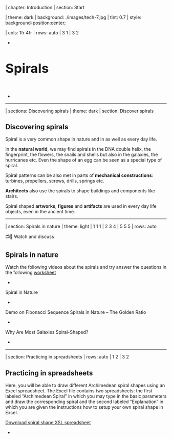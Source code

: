 
| chapter: Introduction
| section: Start

| theme: dark
| background: ./images/tech-7.jpg
| tint: 0.7
| style: background-position:center;

| cols: 1fr 4fr
| rows: auto
| 3 1
| 3 2

-

<big>

# <big>Spirals</big>

</big>

&nbsp;

<f-next-button title="Start" />

-

---

| sections: Discovering spirals
| theme: dark
| section: Discover spirals


<!-- ## Discovering Spirals

Spiral is a very common shape in nature and in as well as every day life. In the **natural world**, we may find spirals in the DNA double helix, the fingerprint, the flowers, the snails and shells but also in the galaxies, the hurricanes etc. Even the shape of an egg can be seen as a special type of spiral.

Spiral patterns can be also met in parts of **mechanical constructions**: turbines, propellers, screws, drills, springs etc.

**Architects** also use the spirals to shape buildings and components like stairs.

Finally spiral shaped **artworks**, **figures** and **artifacts** are used in every day life objects, even in the ancient time. -->


<div class="grid masonry" style="--cols: 1fr 1fr 1fr 1fr; grid-template-rows:repeat( 1fr) ; --gap:0;">

  <div style="padding:var(--base3); grid-column:1 / span 2">
    
  ## Discovering spirals
  
  Spiral is a very common shape in nature and in as well as every day life. 

  </div>

  <f-image src="./images/nature-1.jpg" />
  <f-image src="./images/nature-2.jpg" />
  <f-image src="./images/nature-3.jpg"  />
  <f-image src="./images/nature-4.jpg" />

  <div style="padding:var(--base3)">

  In the **natural world**, we may find spirals in the DNA double helix, the fingerprint, the flowers, the snails and shells but also in the galaxies, the hurricanes etc. Even the shape of an egg can be seen as a special type of spiral.
  
  </div>

  <f-image src="./images/nature-5.jpg" />
  <f-image src="./images/nature-6.jpg" />
  <f-image src="./images/nature-7.jpg" />
  <f-image src="./images/nature-9.jpg" />

  <div style="padding:var(--base3)">

  Spiral patterns can be also met in parts of **mechanical constructions**: turbines, propellers, screws, drills, springs etc.
  
  </div>

  <f-image src="./images/tech-1.jpg" />
  <f-image src="./images/tech-2.jpg" />
  <f-image src="./images/tech-3.jpg" />
  <f-image src="./images/tech-4.jpg" />
  <f-image src="./images/tech-5.jpg" />
  <f-image src="./images/tech-6.jpg" />
  <f-image src="./images/tech-7.jpg" />
  <f-image src="./images/tech-8.jpg" />

  <div style="padding:var(--base3)">

  **Architects** also use the spirals to shape buildings and components like stairs.
  
  </div>

  <f-image src="./images/architecture-1.jpg" />
  <f-image src="./images/architecture-2.jpg" />
  <f-image src="./images/architecture-9.jpg" />
  <f-image src="./images/architecture-4.jpg" />
  <f-image src="./images/architecture-5.jpg" />
  <f-image src="./images/architecture-6.jpg" />
  <f-image src="./images/architecture-8.jpg" />
  <f-image src="./images/architecture-7.jpg" style="grid-column:1 / span 2" />

  <div style="padding:var(--base3)">

  Spiral shaped **artworks**, **figures** and **artifacts** are used in every day life objects, even in the ancient time.
  
  </div>

  <f-image src="./images/art-3.jpg" />
  <f-image src="./images/art-4.jpg" />
  <f-image src="./images/art-5.jpg" />
  <f-image src="./images/art-6.jpg" />
  <f-image src="./images/art-7.jpg" />
</div>

---





| section: Spirals in nature
| theme: light
| 1 1 1 
| 2 3 4
| 5 5 5
| rows: auto

<caption>📺💬 Watch and discuss</caption>

## Spirals in nature

Watch the following videos about the spirals and try answer the questions in the following [worksheet](https://spiralsdesignstem.files.wordpress.com/2018/07/worksheet-1-1.docx)

-

<f-video src="https://www.youtube.com/watch?v=lPOf70xIJyg" />

Spiral in Nature

-

<f-video src="https://www.youtube.com/watch?v=iEnR8zupK0A" />

Demo on Fibonacci Sequence Spirals in Nature – The Golden Ratio

-

<f-video src="https://www.youtube.com/watch?v=aIUu5uMKB70" />

Why Are Most Galaxies Spiral-Shaped?

-



---







| section: Practicing in spreadsheets
| rows: auto
| 1 2
| 3 2

<!-- 2. Working with spirals -->
## Practicing in spreadsheets

Here, you will be able to draw different Archimedean spiral shapes using an Excel spreadsheet. The Excel file contains two spreadsheets: the first labeled “Archimedean Spiral” in which you may type in the basic parameters and draw the corresponding spiral and the second labeled “Explanation” in which you are given the instructions how to setup your own spiral shape in Excel.

<a href="https://spiralsdesignstem.files.wordpress.com/2018/09/spiral-shape-in-excel1.xls" class="tertiary  "><f-arrow-icon rotation="90" />Download spiral shape XSL spreadsheet</a>

-

<div style="height:80vh; ">

<f-image src="https://spiralsdesignstem.files.wordpress.com/2018/09/excel1.jpg" style="--image-min-height:40vh; --image-height:40vh;" />
<f-image src="https://spiralsdesignstem.files.wordpress.com/2018/09/excel21.jpg" style="--image-min-height:40vh; --image-height:40vh;" />

<!-- ![](https://spiralsdesignstem.files.wordpress.com/2018/09/excel1.jpg?w=434&h=456) 

![](https://spiralsdesignstem.files.wordpress.com/2018/09/excel21.jpg?w=585&h=460) -->

</div>

-



---






| section: Practicing in Geogebra
| rows: auto 
| cols: 3fr 2fr
| 1 1
| 2 3
| 4 4

## 2D, 3D Spirals in Geogebra

-

Geogebra is a free online math tools for graphing, geometry, 3D modelling etc.

<br>

<f-inline>

  <f-link to="https://www.geogebra.org/2d" class="button tertiary">Geogebra 2D version</f-link>

  <f-link to="https://www.geogebra.org/3d" class="button tertiary">Geogebra 3D version</f-link>

</f-inline>

<br>

<f-link to="https://spiralsdesignstem.files.wordpress.com/2018/10/what-is-geogebra.pdf">Short introduction to Geogebra</f-link> (pdf)

In our example Geogebra will be used as a practicing tool for creating 3D spirals.

-

### Geogebra examples

<f-link to="https://www.geogebra.org/m/aKC2MESg">Spiral types in Geogebra</f-link>

#### 3D spiral examples:

Spiral 1: <f-link to="https://www.geogebra.org/m/usfyzvuc">geogebra.org/m/usfyzvuc</f-link>
Spiral 2: <f-link to="https://www.geogebra.org/m/scky7tbf">geogebra.org/m/scky7tbf</f-link>
Spiral 3: <f-link to="https://www.geogebra.org/m/yctfkmjg">geogebra.org/m/yctfkmjg</f-link>
Spiral 4: <f-link to="https://www.geogebra.org/m/jkvcnjpd">geogebra.org/m/jkvcnjpd</f-link>
Screw:    <f-link to="https://www.geogebra.org/m/pdrtw9uv">geogebra.org/m/pdrtw9uv</f-link>

-



---







| 1 1
| 2 3
| rows: auto 1fr

<caption>💻 Exercise</caption>

-

### Task 1

Open the Geogebra application in https://www.geogebra.org/3d

Start practicing in creating 3D spirals, following the instructions of the <f-link to="https://spiralsdesignstem.files.wordpress.com/2018/10/worksheet-spiral.pdf">Worksheet 1</f-link> (PDF)

-

### Task 2

Open the Geogebra application in https://www.geogebra.org/3d

Start practicing in creating 3D spirals, following the instructions of the <f-link to="https://spiralsdesignstem.files.wordpress.com/2018/11/archimedean-spiral-worksheet.pdf">Worksheet 2</f-link> (PDF)



---











| chapter: Basics of trigono­metry
| theme: dark

<center>
<div style="padding:5vh 10vw">

  # Basics of trigonometry and polar coordinates
  
  <br />

  
  
</div>
</center>













---






<!-- 3. Background -->

| section: Orthogonal triangle
| cols: 3fr 2fr
| 1 3
| 2 3
| 4 4

<caption>Basics of trigonometry and polar coordinates</caption>

## Basics of trigonometry

-

In order to design a spiral you first need to recall the basic knowledge from trigonometry, a know the basic notation of trigonometry which is the branch of mathematics dealing with the **relations of the sides and angles of triangles**.

### The sides of an orthogonal triangle

Assume that there is an orthogonal triangle (a triangle with one angle equal to 90°). The side that is always opposite to the right angle is called <f-math inline red>**hypotenuse**</f-math>. This is the longest side in the orthogonal triangle.

If we choose an angle <f-math inline>θ</f-math> other the right angle, the side that lies opposite to it is called <f-math inline blue>opposite</f-math>. The third angle, not in the opposite side is called <f-math inline green>adjacent</f-math> sides. Let's call the sides <f-math inline green>a</f-math>, <f-math inline blue>b</f-math> and <f-math inline red>c</f-math>.

The length of the three sides <f-math inline green>a</f-math>, <f-math inline blue>b</f-math> and <f-math inline red>c</f-math> of an orthogonal triangle are linked with **Pythagorean equation**

<f-math>\color{blue}a^2 \color{black}+ \color{green}b^2 \color{black}= \color{red}c^2</f-math>

This equation states that **the square of the hypotenuse** (the side opposite the right angle) is equal to **the sum of the squares of the other two sides**.

-

<div style="position:sticky; top:0;">
  <f-scene responsive style="max-width:600px;">
    <defs>
    <marker id="arrow" viewBox="0 0 10 10" refX="5" refY="5"
      markerWidth="5" markerHeight="5"
      orient="auto-start-reverse" fill="lightgray" >
        <path d="M 0 0 L 10 5 L 0 10 z" />
    </marker>
    </defs>
    <f-group position="0.4 0">
      <f-arc position="-1.5 -1" start-angle="90" end-angle="130" r="0.4" inner-radius="0.4" stroke-width="2" />
      <f-line points="-1.5 -1, 1 -1"  :stroke="color('green')" />
      <f-line points="1 -1, 1  1"     :stroke="color('blue')" />
      <f-line points="1 1, -1.5 -1"     :stroke="color('red')" />
      <f-box r="0.2" position="0.9 -0.9" strokeWidth="2" />
      <polyline points="-1.05,-0.85 0.85,-0.1" fill="none" stroke="lightgray" stroke-width="0.02" stroke-dasharray="0.04" marker-end="url(#arrow)" />
      <polyline points="0.9,-0.9 -0.2,-0.1" fill="none" stroke="lightgray" stroke-width="0.02" stroke-dasharray="0.04" marker-end="url(#arrow)" />
      <f-text :fill="color('red')" position="-0.6 0.5">Hypotenuse:c</f-text>
      <f-text :fill="color('green')" position="-0.2 -1.3">Adjascent:a</f-text>
      <f-text :fill="color('blue')" position="1.3 0" rotation="90">Opposite:b</f-text>
      <f-text position="-1.5 -0.8" style="font-size:120%">θ</f-text>
    </f-group>
  </f-scene>
</div>

-

<br>



---


| section: Trigonometric Ratios
| cols: 3fr 2fr
| 1 2
| 3 4
| 5 5

<caption>Basics of trigonometry and polar coordinates</caption>

## Trigonometric Ratios

The ratios (fractions) of the sides a, b and c  of an orthogonal right triangle are called trigonometric ratios. Three common trigonometric ratios are the sine (**sin**), cosine (**cos**), and tangent (**tan**). For any angle θ such that of the triangle in Figure 1, these are defined for as follows:

<f-math>sin(θ) = \frac{\color{blue}Opposite}{\color{red}Hypotenuse} = \frac{\color{blue}b}{\color{red}c}</f-math><f-math>cos(θ) = \frac{\color{green}Adjascent}{\color{red}Hypotenuse} = \frac{\color{green}a}{\color{red}c}</f-math><f-math>tan(θ) = \frac{\color{blue}Opposite}{\color{green}Adjascent} = \frac{sin θ}{cos θ} = \frac{\color{blue}b}{\color{green}a}</f-math>

To remember these definitions, note the following:

<f-math>Sine = \frac{\color{blue}Opposite}{\color{red}Hypotenuse}</f-math><f-math>Cosine = \frac{\color{green}Adjascent}{\color{red}Hypotenuse}</f-math><f-math>Tangent = \frac{\color{blue}Opposite}{\color{green}Adjascent}</f-math>

By applying the Pythagorean equation to the trigonometric ratios derives that, for any angle θ in an orthogonal triangle holds

<f-math>sin^2(θ) + cos^2(θ) = 1</f-math>

-

<div style="position:sticky; top:0;">
  <f-scene responsive style="max-width:600px;">
    <defs>
    <marker id="arrow" viewBox="0 0 10 10" refX="5" refY="5"
      markerWidth="5" markerHeight="5"
      orient="auto-start-reverse" fill="lightgray" >
        <path d="M 0 0 L 10 5 L 0 10 z" />
    </marker>
    </defs>
    <f-arc position="-1.5 -1" start-angle="90" end-angle="130" r="0.4" inner-radius="0.4" stroke-width="2" />
    <f-line points="-1.5 -1, 1 -1"  :stroke="color('green')" />
    <f-line points="1 -1, 1  1"     :stroke="color('blue')" />
    <f-line points="1 1, -1.5 -1"     :stroke="color('red')" />
    <f-box r="0.2" position="0.9 -0.9" strokeWidth="2" />
    <polyline points="-1.05,-0.85 0.85,-0.1" fill="none" stroke="lightgray" stroke-width="0.02" stroke-dasharray="0.04" marker-end="url(#arrow)" />
    <polyline points="0.9,-0.9 -0.2,-0.1" fill="none" stroke="lightgray" stroke-width="0.02" stroke-dasharray="0.04" marker-end="url(#arrow)" />
    <f-text :fill="color('red')" position="-0.6 0.5">Hypotenuse:c</f-text>
    <f-text :fill="color('green')" position="-0.2 -1.3">Adjascent:a</f-text>
    <f-text :fill="color('blue')" position="1.3 0" rotation="90">Opposite:b</f-text>
    <f-text position="-1.5 -0.8" style="font-size:120%">θ</f-text>
  </f-scene>
</div>

-

### Example

Let the triangle <f-math inline>ABC</f-math> be with sides 3, 4 and 5.

In the above triangle <f-math inline>ABC</f-math>, the trigonometric ratios of the angle <f-math inline>A</f-math> are calculated:

<f-math>sin(A) = \frac{\color{blue}CB}{\color{red}AB} = \frac{\color{blue}3}{\color{red}5} = 0.6</f-math><f-math>cos(A) = \frac{\color{green}AC}{\color{red}AB} = \frac{\color{green}4}{\color{red}5} = 0.8</f-math><f-math>tan(A) = \frac{\color{blue}CB}{\color{green}AC} = \frac{\color{blue}3}{\color{green}4} = 0.75</f-math>

or by using the values of <f-math inline>sin(A)</f-math> and <f-math inline>cos(A)</f-math> 

<f-math>tan(A) = \frac{sin(A)}{cos(A)} = \frac{0.6}{0.8} = 0.75</f-math>

In this example we can verify that 

<f-math>\color{red}AB\color{black}^2 = \color{green}AC\color{black}^2 + \color{blue}BC\color{black}^2 or</f-math><f-math>\color{red}5\color{black}^2 = \color{green}4\color{black}^2 + \color{blue}3\color{black}^2 or</f-math><f-math>\color{red}25\color{black} = \color{green}16\color{black} + \color{blue}9\color{black}</f-math>

<!-- ![](https://spiralsdesignstem.files.wordpress.com/2018/09/eq5.jpg) -->

Moreover,  

<f-math inline>sin^2(A) + cos^2(A) = 1 </f-math> or<br /><f-math inline>0.6^2 + 0.8^2 = 0.36 + 0.64 = 1</f-math>

<!-- ![](https://spiralsdesignstem.files.wordpress.com/2018/09/eq72.jpg) -->

-

<div style="position:sticky; top:0;">
  <f-scene responsive style="max-width:550px;">
    <f-arc position="-1.5 -1" start-angle="90" end-angle="125" r="0.4" inner-radius="0.4" stroke-width="2" />
    <f-line points="-1.5 -1, 1.5 -1"  :stroke="color('green')" />
    <f-line points="1.5 -1, 1.5  1.25"     :stroke="color('blue')" />
    <f-line points="1.5 1.25, -1.5 -1"     :stroke="color('red')" />
    <f-box r="0.2" position="1.4 -0.9" strokeWidth="2" />
    <f-text :fill="color('red')" position="0 0.4">5</f-text>
    <f-text :fill="color('green')" position="0 -1.3">4</f-text>
    <f-text :fill="color('blue')" position="1.3 0">3</f-text>
    <f-text position="-1.6 -1.2">A</f-text>
    <f-text position="1.6 1.3">B</f-text>
    <f-text position="1.6 -1.2">C</f-text>
  </f-scene>
</div>

<!-- ![](https://spiralsdesignstem.files.wordpress.com/2018/09/triangle1.jpg?w=135&zoom=2) -->

-

<br />



---





| section: Cartesian and Polar Coordinates

| section: Cartesian / polar coordinates
| 1 1
| 2 3
| 4 5
| 6 6

<caption>Basics of trigonometry and polar coordinates</caption>

## Cartesian and polar coordinates 

-

### Cartesian coordinates

Any point in the plane can be defined by its coordinates (**X**, **Y**). (X, Y) is a pair of numbers denoting the distances from two perpendicular lines: the vertical line (-axis) and the horizontal line (-axis). For example, in the next figure the point A is defined as a pair (3,4), where X=3 and Y=4. These are called Cartesian coordinates.

-

<f-image src="https://spiralsdesignstem.files.wordpress.com/2018/09/plane11.jpg" style="--image-size:contain; --image-height:30vh;" />

<!-- ![](https://spiralsdesignstem.files.wordpress.com/2018/09/plane11.jpg) -->

-

### Polar coordinates

However, in many cases such that of drawing a spiral, a different expression is needed. One may notice that instead of using (x, y) as the coordinates of point A, the **distance from the zero point r and the angle θ** may equivalently be used. This means that the position of any point in the plane can be described by the pair (r, θ). These are called **Polar coordinates of the point A**.

> Cartesian and Polar coordinates are equivalent and can be converted from one type to another.

-

<f-image src="./images/polar-coordinates.png" style="--image-size:contain; --image-height:30vh; --image-position:center;" />

<!-- ![](./images/polar-coordinates.png) -->

-



---



| section: Calculation of polar coordinates
| cols: 3fr 2fr
| 1 1
| 2 3
| 4 3
| 5 5

<caption>Basics of trigonometry and polar coordinates</caption>

## Calculation of polar coordinates

-

#### 1. Find the Polar coordinates from Cartesian coordinates

Assume that a point A(3,4) is given. According to the next figure, the grey triangle is orthogonal with opposite and adjacent sides equal to y=4 and x=3, respectively.

The **hypotenuse is the distance r** and can be estimated by applying the Pythagorean equation as

<f-math>\color{red}r^2 \color{black} = \color{blue}x^2 \color{blaxk}+ \color{green}y^2 \color{black}= \color{blue}3^2 \color{black}+ \color{green}4^2 \color{black}= \color{blue}9 \color{black}+ \color{green}16 \color{black}= 25</f-math><f-math>\color{red}r \color{black}= \sqrt{25} = 5</f-math>

<!-- ![](https://spiralsdesignstem.files.wordpress.com/2018/09/eq8.jpg) -->

From the same triangle, **angle θ can be estimated** indirectly in terms of the tan(θ) ratio.

Indeed

<f-math>tan(θ) = \frac{\color{green}y}{\color{blue}x} = \frac{\color{green}4}{\color{blue}3} = 1.33</f-math><f-math>θ = tan^{-1}(1.33) = 53.06\degree</f-math>

<!-- ![](https://spiralsdesignstem.files.wordpress.com/2018/09/eq9.jpg) -->

👉Note the value of θ derives by the **inverse function of tangens** (tan<sup>-1</sup>). Any typical scientific calculator includes this option.

-

<f-scene responsive style="position:sticky; top:25vh; max-width:600px;">
  <defs>
    <marker id="arrow" viewBox="0 0 10 10" refX="5" refY="5"
      markerWidth="5" markerHeight="5"
      orient="auto-start-reverse" fill="lightgray" >
        <path d="M 0 0 L 10 5 L 0 10 z" />
    </marker>
    </defs>
    <polyline points="0,-1.9 0,1.9" fill="none" stroke="lightgray" stroke-width="0.02" stroke-dasharray="0.04" marker-end="url(#arrow)" />
    <polyline points="-1.9,0 1.9,0" fill="none" stroke="lightgray" stroke-width="0.02" stroke-dasharray="0.04" marker-end="url(#arrow)" />
    <f-circle r="1.5" strokeWidth="2" :stroke="color('gray')" />
    <f-polygon :points="[ [0,0], polarxy(90,0.75), polarxy(150, 1.5) ]" :fill="color('yellow')" stroke opacity="0.6" />
    <f-line points="0 0, 0 1.31" :stroke="color('green')" />
    <f-polygon :points="[ [0,0], polarxy(90,0.75), polarxy(150, 1.5) ]" strokeWidth="2" />
    <f-line points="0 0, 0.75 0" :stroke="color('blue')" />
    <f-line :points="[[0,0],polarxy(150, 1.5)]" :stroke="color('red')" />
    <f-arc position="0 0" start-angle="90" end-angle="150" r="0.45" inner-radius="0.45" stroke-width="1" />
    <f-box r="0.1" position="0.7 0.05" strokeWidth="1" />
    <f-text :position="polarxy(140,1.9)">A(x:3,y:4)</f-text>
    <f-text position="-0.1 0.6" :fill="color('green')" rotation="90" scale="0.75">r⋅sin(θ)</f-text>
    <f-text position="0.4 -0.25" :fill="color('blue')" scale="0.75">r⋅cos(θ)</f-text>
    <f-text :position="polarxy(155, 0.75)" :fill="color('red')" scale="0.75">r</f-text>
    <f-text position="0.22 0.05" >θ</f-text>
    <f-text position="1.9 0.1" scale="0.75">x</f-text>
    <f-text position="0.15 1.85" scale="0.75">y</f-text>
    
</f-scene>

<!-- ![](https://spiralsdesignstem.files.wordpress.com/2018/09/plane21.jpg) -->

-

#### 2. From Polar to Cartesian coordinates

Following the previous example, assume now that the point A is known by its polar coordinates (5, 53.06°). Its Cartesian coordinates derive by applying the trigonometric ratios cos() and sin() as follows.

<f-math>cos(θ) = \frac{\color{blue}x}{\color{red}r}</f-math><f-math>{\color{blue}x} = {\color{red}r} \cdot cos(θ) = {\color{red}5} \cdot cos(53.06\degree) = {\color{red}5} \cdot 0.6 = \color{blue}3</f-math><f-math>sin(θ) = \frac{\color{green}y}{\color{red}r}</f-math><f-math>{\color{green}y} = {\color{red}r} \cdot sin(θ) = {\color{red}5} \cdot sin(53.06\degree) = {\color{red}5} \cdot 0.8 = \color{green}4</f-math>

<!-- ![](https://spiralsdesignstem.files.wordpress.com/2018/09/eq10.jpg) -->

-



---










| chapter: Math of Archimedean spirals

| chapter: 2D / 3D Archi­medean spirals
| theme: dark

<center>
<div style="padding:5vh 10vw">

  # Mathematics of 2D and 3D Archimedean spirals

  This section will help you understand the mathematics and particular the equations and formulas from which 2D and 3D spirals derive.

  <br />

  
  
</div>
</center>

---






| section:  2D Archimedean spirals
| cols: 2fr 1fr 2fr
| 1 1 1
| 2 4 5
| 3 4 5
| 6 6 6


<caption>Mathematics of 2D and 3D Archimedean spirals</caption>

## Equations of 2D Archimedean spirals

-

Assume that a point is described by its polar coordinates (r, θ). Remember that r is the radius, the distance of the point from the center of the axes and θ is the angle formed between the radius and x axis (see next figure).

-

<f-image src="https://spiralsdesignstem.files.wordpress.com/2018/09/spiral2d-2.jpg?w=300&h=261" style="--image-size:contain; --image-height:35vh; " />

<!-- ![](https://spiralsdesignstem.files.wordpress.com/2018/09/spiral2d-2.jpg?w=300&h=261) -->

-

Now, image what happens if the angle θ gradually increases from the zero degrees (θ=0º) to θ=90º and then to θ=180º up to θ=360º. If the radius *r* remains constant, the corresponding point will move along the blue circle. This is the basic movement to produce a circular shape.

-

Lets simulate this:

<f-slider set="circleProgress" value="0" to="360" title="θ" />

<f-scene grid responsive style="max-width:600px;">
  <f-circle r="1.5" strokeWidth="1" :stroke="color('blue')" />
  <f-group rotation="90">
    <!-- <f-line :points="[[0,0], polarxy(get('circleProgress'),1.5) ]" /> -->
    <f-arc r="1.5" inner-radius="0" :stroke="color('red')" start-angle="0" :end-angle="get('circleProgress', 0)" stroke-width="4" />
    <f-circle r="0.1" :stroke="color('red')" :position="polarxy( get('circleProgress', 0), 1.5)"  />
  </f-group>
  <f-text :position="polarxy( get('circleProgress', 0)+90, 1.75)">r</f-text>
  <f-text position="0 0.1">θ={{Math.round(get('circleProgress', 0))}}°</f-text>
</f-scene>

-



---





| gap: 7vh 5vw
| 1 1
| 2 3
| 4 5
| 6 6

<caption>Mathematics of 2D and 3D Archimedean spirals</caption>

## Equations of 2D Archimedean spirals

-

In the previous movement, if we assume that **r is not constant** but changes gradually as the angle θ ranges from 0º to 360º, then we get a **perfect spiral shape**.

To draw an Archimedian spiral, two basic parameters need to define:

- the starting point on the x axis (lets call it **α**) and
- the distance **d** between two consecutive lines of the spiral.

<f-slider 
    title="α"
    :value="150" 
    set="radius"
    from="0"
    to="200" 
/>
<f-slider 
    title="d"
    :value="0" 
    set="padding"
    from="0"
    to="100" 
/>
<f-slider 
    title="Active point"
    :value="0" 
    set="active"
    from="0"
    to="180"
    :step="1" 
/>

The most usual case of an Archimedian spiral is that when the spiral shape begins from the beginning of the axes x and y. In such a case α=0.

-

<f-artboard responsive grid width="600" height="400">
  <g transform="translate(300 200)">
    <Spiral :cycles="5" :padding="get('padding', 0)" :startX="get('radius', 100)" :activePoint="get('active', 0)" :info="false" />
  </g>
</f-artboard>

-



<!-- ![](https://spiralsdesignstem.files.wordpress.com/2018/09/spiral2d-3.jpg?w=300&h=276) -->

**Any point (x,y) of the plane belongs to a spiral shape if satisfies the following equations**

<f-math>x = r \cdot cos(θ)</f-math><f-math>y = r \cdot sin(θ)</f-math><f-math>r = a + \frac{d}{2π} \cdot θ</f-math><f-math>θ = 0°...360°</f-math>

Note that π is the well known PI number equal to 3.14159.

The following figure, explains the above equations in terms of the polar coordinates explained in the previous section.

<!-- ![](https://spiralsdesignstem.files.wordpress.com/2018/09/spiral2d-1.jpg?w=1024&h=671) -->

> Based on the above equations, any flat, 2D Archimedian spiral can be drawn if the angle θ ranges from 0º to 360º, and for every single value in that range, the coordinates  x and y are calculated and the corresponding point (x,y) in plotted in the plane.

-

<!-- <f-image src="https://spiralsdesignstem.files.wordpress.com/2018/09/spiral2d-1.jpg?w=1024&h=671" style="--image-size:contain; --image-min-height:40vh" /> -->

<f-artboard responsive width="600" height="400">
<defs>
<marker id="arrow" viewBox="0 0 10 10" refX="9" refY="5"
    markerWidth="3" markerHeight="3"
    orient="auto-start-reverse" :fill="color('darkgray')" >
    <path d="M 0 0 L 10 5 L 0 10 z" />
  </marker>
  </defs>
  <g transform="translate(300 200)">
    <Spiral :cycles="3" :padding="60" :startX="150" activePoint="6" :info="false" :triangle="true" />
    <f-line :points="[ [0,30], [polarx(90, 150), polary(90, 150)+30] ]" stroke-width="3" marker-end="url(#arrow)" marker-start="url(#arrow)" />
    <f-line :points="[ [polarx(90,150), 0], [polarx(90, 210), 0] ]" stroke-width="3" marker-end="url(#arrow)" marker-start="url(#arrow)" />
    <f-text position="45 -5" scale="1.5">x</f-text>
    <f-text position="90 -60" scale="1.5">y</f-text>
    <f-text position="30 -70" scale="1.5">r</f-text>
    <f-text position="80 50" scale="1.5">α</f-text>
    <f-text position="180 20" scale="1.5">d</f-text>
  </g>
</f-artboard>

-



---



| section: Mathematics of 3D spirals

| cols: 3fr 2fr
| 1 1
| 2 3
| 4 4

<caption>Mathematics of 2D and 3D Archimedean spirals</caption>

## Equations of 3D spirals

-

The equations of a 3D spiral or helix are similar to those presented before.

In three dimensions we assume that a **third axis z denoting the height** is added to the plane. For that new axis and the two horizontal (x and y), the equations are as follows:

<f-math>x = R \cdot cos(t)</f-math><f-math>y = R \cdot sin(t)</f-math><f-math>z = c \cdot t</f-math><f-math>t = {0...2\pi}  =  {0\degree...360\degree}</f-math>

<!-- ![](https://spiralsdesignstem.files.wordpress.com/2018/10/eq121.jpg?w=300&h=148) -->

In the above equations, **R** represents the radius of the cycle in the plane X-Y and **t** varies between 0 and 2π in the right-hand direction full cycle. The factor **c** is constant so the value **2πc** denotes the vertical separation of the helix’s loop.

<!-- Next figure presents the shape of a helix drawn in the three dimensions. -->

![](https://spiralsdesignstem.files.wordpress.com/2018/10/spiral3d.jpg?w=287&h=300)

-

<f-slider set="t" from="0" to="0.2" step="0.02" value="0" title="t" />
<f-slider set="rad" from="0.2" to="1.8" step="0.1" value="1" title="R" />
<f-slider set="rot" to="360" step="1" value="20" title="Rotate spiral" />

<f-scene3 responsive isometric style="max-width:700px">
  <f-group3 :rotation="[60, 0, get('rot', 20)]" :key="get('t', 0)">
  <f-point3 :key="get('rad')"
    :points="range(-10,10,0.1).map(x => [get('rad', 1)*Math.cos(x),get('rad', 1)*Math.sin(x),x*get('t',0)])"
    :stroke="color('gray')"
  />
  </f-group3>
</f-scene3>

-



---









| chapter: 3D design
| section: Some tools and platforms

| chapter: Spirals and design
| section: 3D design
| 1 1
| 2 3
| 4 3

## 3D design

In this section you can use a 3D Design software to produce objects relevant to spirals or search the internet to find 3D Models online.

-

#### Find objects online

You can find and download 3D Models by visiting the webpages below:

* <f-link to="https://www.thingiverse.com/">www.thingiverse.com</f-link>
* <f-link to="https://www.youmagine.com/">www.youmagine.com</f-link>

**Find a 3D Model you like by visiting the above websites.**

1. Download the files of the 3D Model you selected.
2. Extract the .zip file of the 3D Model after you download it.
3. What are the files extensions?
4. Are these extensions known to you?
5. What the .stl file stands for?

-

#### Design your own objects

Use the online **Tinkercad software**, available at: <f-link to="http://www.tinkercad.com">www.tinkercad.com</f-link> and try to complete the tasks of the following pdf worksheets.

<f-link to="https://spiralsdesignstem.files.wordpress.com/2018/09/worksheet-1.pdf">Worksheet 1</f-link> – Create a simple 3D Spiral Shape – Clockspring

<f-link to="https://spiralsdesignstem.files.wordpress.com/2018/09/worksheet-2.pdf">Worksheet 2</f-link> – Implement a 2D Spiral shape and transform it into a 3D Spiral Shape

<f-link to="https://spiralsdesignstem.files.wordpress.com/2018/09/worksheet-3.pdf">Worksheet 3</f-link> – Create a simple Screw with Spiral Shapes

<f-link to="https://spiralsdesignstem.files.wordpress.com/2018/09/worksheet-4.pdf">Worksheet 4</f-link> – Create a Helical Compression Spring

-



---





| chapter: Designing a cylinder product
| section: Dice games

| section: Let's play dice!
| padding: 0
| 1 2 
| 3 2 
 
 <section>

## 🎲 Let's play dice!

#### **Dice games**
  
Dice games are board games that you play with a dice. The Backgammon, Chuck-a-Luck (Bird cage), Ludo etc are examples of dice games. A list of several dice games can be found at <f-link to="http://www.dice-play.com/GamesAZ.htm">dice-play.com/GamesAZ.htm</f-link>
  
Dice games are based on rules according to which a player throws the dice and depending on the result, an action is performed. In these games the random outcome of the dice is very important. The dice must have **enough space** to roll several times so to end up randomly to their final position.

 </section>

-

<f-image src="./images/dice-game.jpg" style="--image-min-height:40vw;" />

-



<f-notes title="Credits">

https://www.pexels.com/photo/blur-board-game-business-challenge-278918/

</f-notes>

---



| section: The design problem
| 1 2
| 3 2
| padding: 0

<section>

<div class="bottom">
  
## The design problem

There's often not enough space to throw the dice – it often ends up under a couch or punches other game pieces all over the place.

Can we come up with a solution, that would:

1. be easy to use
2. allow one more dice roll down simultaneously
3. assure the random outcome of the dice
4. save space
5. be fair – the players should not to be able to manipulate the outcome.

</div>

</section>

-

<div style="height:100%;">
  <f-image src="./images/dice-throw.jpg" style="--image-min-height:50vh; --image-position:5% center" />
</div>

-



<f-notes title="Credits">

https://www.goodfreephotos.com/other-photos/Gambling-game-in-a-casino.jpg.php

</f-notes>

---



| section: The design solution
| 1 2
| 3 2
| padding: 0

<section>

## The design solution

Such dice throwing objects has been previously designed and sold. For example in the e-shop <f-link to="https://www.etsy.com/search?q=dice%20tower">Etsy.com</f-link> you find different implementations of the basic vertical dice throwing idea. They are made of different materials (plastic, wood, paper etc.), shapes (tower, folding boxes, spiral cylinders etc.)

A dice-tower – i.e. a cylinder that when the player lets the dice from the top, it will let them go down rolling and let them exit at the bottom level.

The problem of the dice-cylinder is to think, design and implement a rolling path for the dice within the cylinder so to let them move and roll sufficient distance, greater than the height of the cylinder, so to ensure the random dice outcome. Moreover, the movement of the dice should be smooth, without obstacles and such to ensure that they will not stick in an intermediate position and come down directly.

</section>

-

<f-image src="./images/dice-tower.jpg" style="--image-min-height:50vh" />

-



<f-notes title="Credits">

https://www.etsy.com/listing/692902098/dice-tower-board-game

</f-notes>

---



| section: Directions for the design
| 1 2
| 3 2
| padding: 0

<section>

<div class="bottom">
  
## Directions for the design
  
To solve such a problem, consider the spiral theory. The path that follows the dice down to the exit of the cylinder may be a helix tube or a round staircase. Focusing to the case of the spiral stairs, several questions may arise:

- Why such a helix staircase might be an efficient structure in terms of space capacity and length of the rolling path?
- Given of some parameters such the height, the number of spirals, and the diameter of the cylinder base how the helix staircase can be designed? How long should be the helix path? How many stairs can be used in the specific cylinder height?
  
Look at the metallic stairs. You notice the round tube-shaped central column and the stairs linked to it. The most important characteristics of this stair is the helix shape.
</div>

</section>

-

<f-image src="./images/dice-stairs.jpg" />

-



<f-notes title="Credits">

  #### Image sources:

  https://pxhere.com/en/photo/1556977 

</f-notes>

---


| chapter: Dice Cylinder
| section: The helix within a cylinder
| gap: 8vmin
| 1 1
| 2 3
| 4 5
| 6 6


## The Dice Cylinder 

### The helix within a cylinder

But how can one easily design such a helix? Consider the following example.

-

#### 1.

Get a rectangular piece of paper and draw its diagonal with a pencil. Try to bend the paper so to gradually form a cylinder, a tube. Then, you may notice that the round shape automatically transforms the diagonal line to a helix! This helix line will be the basic direction for the stairs to be linked. Further note that this is a simple, one spiral helix.

<!-- {{ range(-1,1,0.2).map( x => [Math.sin(x),Math.cos(x)]) }} -->

<f-scene responsive width="600" height="200">
  <f-group position="-4 0">
    <f-box width="4" height="3" :fill="color('lightgray')" stroke />
    <f-line points="-2 1.5, 2 -1.5" :stroke="color('red')" strokeWidth="2" />
  </f-group>
  <f-group position="0.75 0">
    <f-box width="2" height="3" :fill="color('lightgray')" stroke />
    <!-- <f-line points="-1 1.47, -0.85 1, -0.6 0.5, 0 0, 0.6 -0.5, 0.85 -1, 1 -1.5" :stroke="color('red')" curved strokeWidth="2" /> -->
    <f-circle r="1" :fill="color('white')" scale="1 0.3" position="0 1.5" stroke />
    <!-- <f-line :points="range(-Math.PI,Math.PI,0.5).map(x => [Math.cos(x), 1.5 - ( Math.sin(x) * Math.cos(x) ) ])" curved :stroke="color('red')"  /> -->
    <path d="M -1 1.4 Q -1 0.2, 0 0 T 1 -1.4" :stroke="color('red')" stroke-width="0.04" fill="none" />
    <f-circle r="1" :fill="color('lightgray')" scale="1 0.3" position="0 -1.5" stroke />
  </f-group>
  <f-group position="4 0">
    <f-box width="1" height="3" :fill="color('lightgray')" stroke />
    <f-circle r="0.5" :fill="color('lightgray')" scale="1 0.6" position="0 -1.5" stroke />
    <!-- <f-line points="-0.5 1.47, -0.25 0.9, 0.3 0.4, 0.5 0.3" :stroke="color('red')" strokeWidth="2" curved /> -->
    <!-- <f-line points="-0.5 1.47, -0.25 0.9, 0.3 0.4, 0.5 0.3" position="0 -1.8" :stroke="color('red')" strokeWidth="2" curved /> -->
    <path d="M -0.5 1.45 Q -0.4 0.2, 0.5 0.3" :stroke="color('red')" stroke-width="0.04" fill="none" />
    <path d="M -0.5 1.45 Q -0.4 0.2, 0.5 0.3" :stroke="color('red')" stroke-width="0.04" fill="none" style="transform:translate(0, -1.8px)" />
    <f-circle r="0.5" :fill="color('lightgray')" scale="1 0.5" position="0 1.5" stroke />
    <f-circle r="0.42" :fill="color('white')" scale="1 0.5" position="0 1.5" stroke />
  </f-group>
</f-scene>

<!-- <img src="https://spiralsdesignstem.files.wordpress.com/2019/05/eikona10.png" style="width:100%; height:auto; float:left;" /> -->


-

#### 2.

<!-- <img src="https://spiralsdesignstem.files.wordpress.com/2019/05/eikona11.png" style="width:50%; height:auto; float:left;" /> -->

<f-scene responsive width="400" height="300" style="width:50%; height:auto; float: left; max-width:400px;">
  <f-group position="-0.1 0" scale="1.6">
    <f-line points="-1.5 1, -1.5 -1, 1.5 -1, 1.5 1" closed :fill="color('lightgray')" stroke />
    <f-line points="-1.5 1, 1.5 0" :stroke="color('red')" stroke-width="2" />
    <f-line points="-1.5 0, 1.5 -1" :stroke="color('red')" stroke-width="2" />
    <f-line points="-1.6 0, 1.6 0" strokeWidth="1" stroke-dasharray="0.05" />
  </f-group>
</f-scene>

Further note that in the previous figure the helix is simple, with only one spiral. What will be the design if one wants to make a two-spiral helix? This is simple. Start by dividing the rectangular piece of paper into two equal horizontal parts (see next figure). Then draw the diagonals in both parts. If you bend this structure, the red lines will form a two-spiral helix.
  
Helix with more than two spirals can be also formed by dividing the basic rectangular into appropriate number of equal parts.

-

#### 3.

<f-scene responsive style="width:50%; height:auto; float: left; max-width:360px; margin-bottom:20px;">
  <defs>
    <marker id="arrow" viewBox="0 0 10 10" refX="10" refY="5"
      markerWidth="5" markerHeight="5"
      orient="auto-start-reverse" :fill="color('blue')" >
        <path d="M 0 0 L 10 5 L 0 10 z" />
    </marker>
  </defs>
  <f-group position="0 0.15">
    <f-circle r="1.5" stroke-width="2" :fill="color('lightestgray')" />
    <f-circle r="0.5" stroke-width="2" fill="#ffffff" />
    <f-line v-for="(l, i) in 12" :key="'line'+i" 
      :rotation="360/12*i"
      points="0 1.55, 0 -1.55" stroke-width="1" :stroke="color('gray')" stroke-dasharray="0.05" />
    <f-arc r="1.64" inner-radius="1.64" start-angle="180" end-angle="210" stroke-width="1" />
    <f-text position="-0.5 1.65" scale="0.85">30°</f-text>
    <f-line points="-0.5 0, -0.5 -1.6" :stroke="color('blue')" stroke-width="0.5" />
    <f-line points="0.5 0, 0.5 -1.6" :stroke="color('blue')" stroke-width="0.5" />
    <f-line points="-0.5 -1.63, 0.5 -1.63" :stroke="color('blue')" stroke-width="1" marker-end="url(#arrow)" marker-start="url(#arrow)" />
    <f-text position="0 -1.80" scale="0.7">Diameter of the column</f-text>
    <f-line points="-1.5 0, -1.5 -1.9" :stroke="color('blue')" stroke-width="0.5" />
    <f-line points="1.5 0, 1.5 -1.9" :stroke="color('blue')" stroke-width="0.5" />
    <f-line points="-1.5 -1.93, 1.5 -1.93" :stroke="color('blue')" stroke-width="1" marker-end="url(#arrow)" marker-start="url(#arrow)" />
    <f-text position="0 -2.1" scale="0.7">Diameter of the circle base</f-text>
  </f-group>
</f-scene>

Assuming that the helix column has been constructed, the stairs may be designed as equal triangles. The number of the steps required is depended on the height of the stair and the distance between two consecutive steps while their size is linked to the size of the circular base of the stair.

For example, if 12 steps are needed, the following figure presents the 12 equal triangles.


<!-- ![eikona12](https://spiralsdesignstem.files.wordpress.com/2019/05/eikona12.png?w=330&h=345) -->

-

<img src="https://spiralsdesignstem.files.wordpress.com/2019/05/eikona13.png" style="width:40%; float:right;" />

#### 4.

To form the final stair structure, the triangle steps are linked with the helix in equal distances, as next figure presents.

-



---



| section: Calculations for the dice cylinder

| section: Basic calculations
| 1 2
| 3 4
| 5 5



## Basic calculations for the dice cylinder

<!-- <img src="https://spiralsdesignstem.files.wordpress.com/2019/05/eikona16.png" style="float:left; width:25%; margin-right:var(--base3); margin-bottom:var(--base)" /> -->

As mentioned in previous texts, the proposed dice cylinder will include an internal helix staircase which will be the path for the dice. This document presents the basic calculations for that construction.

-

<!-- <f-image src="https://spiralsdesignstem.files.wordpress.com/2019/05/eikona16.png" style="--image-min-height:40vh;" /> -->

-

By inspecting the basic structure, we notice that the basic part of the helix staircase is the inner cylinder column in which the triagonal-shaped stairs are adopted. The following figure presents these parts and shows the parameters used for the calculations.

These are

<var>h</var> = the height of the stair

<var>R</var> = the radius of the basic cycle

<var>r</var> = the radius of the inner column

<var>d</var> = the distance (height) between two consecutive stairs

<var>θ</var> = the angle of the trigonal stair

<var>N</var> = the number of stairs

Assume that the parameter <var>h</var>, <var>R</var>, <var>r</var> and <var>d</var> are predetermined and known, the rest of them derive as follows:

The number of stairs <var>N</var> are dependent on the height <var>h</var> and the distance <var>d</var> between the stairs and related with the formula <f-math inline>h = d \cdot (N + 1)</f-math>. By solving the equation, <var>N</var> derives as <f-math inline>N = 1 - \frac{h}{d}</f-math>.





The base cycle is divided into N equal triangles, so their angle can be computed as  **θ = 3600 / Ν**

The inner column, seen as a cylinder with base radius **r** and when expanded, it forms a rectangle with height **h** and width the length of the inner cycle which is **2πr** (π=3,14).

The **N** stairs are placed in equal positions by using a grid. Next figure presents such a grid for **N=12** stairs.

The level of each stair is presented by the red line and the green diagonal line represents the helix path of the stair. The length **S** of this path is computed as the hypotenuse of the rectangular triangle with sides **h** and **2πr**. From the Pythagoras theorem derives that **S2 =(2πr)2+h2** so **S = square root ((2πr)2+h2).**

-

<f-image src="https://spiralsdesignstem.files.wordpress.com/2019/05/eikona17.png" style="--image-size:contain; --image-height:60vh; --image-min-height:40vh;" />


<f-artboard responsive width="270" height="220">
  <defs>
    <marker id="arrowBlue" viewBox="0 0 10 10" refX="10" refY="5"
      markerWidth="5" markerHeight="5"
      orient="auto-start-reverse" :fill="color('blue')" >
        <path d="M 0 0 L 10 5 L 0 10 z" />
    </marker>
  </defs>
  <f-group position="5 5">
      <f-line v-for="h in range(0,13)" :key="'h'+h" :points="[ [h*18,0], [h*18,182] ]" strokeWidth="0.5" />
      <f-line v-for="v in range(0,13)" :key="'v'+v" :points="[ [0,v*14], [234,v*14] ]" strokeWidth="0.5" />
      <f-line :points="[[0,0],[ 13*18, 13*14 ]]" strokeWidth="2" :stroke="color('green')" />
      <f-group v-for="s in range(0,11)" :key="'s'+s" :position="[s*18, s*14+14]">
        <f-text position="9 10" scale="0.85">{{s+1}}</f-text>
        <f-line points="0 0, 18 0" strokeWidth="2" :stroke="color('red')" />
      </f-group>
      <f-line points="250 0, 250 182" :stroke="color('blue')" strokeWidth="1" marker-start="url(#arrowBlue)" marker-end="url(#arrowBlue)" />
      <f-text position="260 96" :fill="color('blue')">h</f-text>
      <f-line points="0 190, 234 190" :stroke="color('blue')" strokeWidth="1" marker-start="url(#arrowBlue)" marker-end="url(#arrowBlue)" />
      <f-text position="120 205" :fill="color('blue')">2·π·r</f-text>
  </f-group>
</f-artboard>

-



---




| section: Build the Dice Cylinder

| section: Making the cylinder from paper

## Build the Dice Cylinder

<div class="grid masonry" style="--cols: 1fr 1fr 1fr; grid-template-rows:repeat( 1fr) ; --gap:2vw;">

<div>

  ### Instructions for the paper model

  <f-link class="tertiary" to="https://spiralsdesignstem.files.wordpress.com/2019/05/the_dice_cylinder_paper_sheet_template.pdf">Download the template</f-link>

  🖨 Open and print the pages of the template sheet.

</div>



<div>
  
To construct the paper model of the dice staircase we need :

* 2 A4 sheets of thick paper where we print the template
* Pair of scissors
* Liquid paper glue
* Plastic A4 sheet e.g. overhead transparency film sheet

</div>


<div>

 ##### 1.

 <img src="./images/tower-01.jpg" style="width:100%; height:auto;" />

 Cut the 12 triangle stairs and the base.

</div>
<div>

 ##### 2.

 <img src="./images/tower-02.jpg" style="width:100%; height:auto;" />

 Cut the column.

</div>
<div>

 ##### 3.

 <img src="./images/tower-03.jpg" style="width:100%; height:auto;" />

 Incise the vertical stripes so to bend the paper along the horizontal dimension. Connect the two edges with glue.

</div>
<div>

 ##### 4.

 <img src="./images/tower-04.jpg" style="width:100%; height:auto;" />

 Stick the column to the base using glue.

</div>
<div>

 ##### 5.

 <img src="./images/tower-05.jpg" style="width:100%; height:auto;" />

 Stick the stairs in the column. Use the direction of the black helix line. For every stair, bend the narrow white part of the triangle up to the dotted line so to form a right angle with the rest grey part. Glue the stairs in the column, at the level of the black horizontal line.

</div>
<div>

 ##### 6.

 <img src="./images/tower-06.jpg" style="width:100%; height:auto;" />

 Make the external cylinder from a plastic sheet. Use an A4 plastic film. Cut a piece of 12 cm width. Cut a rectangular piece at the bottom to let the dice exit. Bend the plastic sheet so to form a cylinder and stick the two edges using the glue.

</div>
<div>

 ##### 7.

 <img src="./images/tower-07.jpg" style="width:100%; height:auto;" />

 Put the paper staircase model with in the plastic cylinder.

</div>


</div>

---

| section: 2D / 3D templates

### Dice cylinder paper sheet template

To construct the paper model of the dice staircase you can use the following Paper Sheet Template:

[Paper Sheet Template](https://spiralsdesignstem.files.wordpress.com/2019/05/the_dice_cylinder_paper_sheet_template.pdf) -->

-

### Dice box and dice cylinder in 3D

To construct a 3D Dice Box or a Dice Cylinder in Tinkercad, you can use the following worksheet:

[Dice Box and Dice Cylinder in 3D](https://spiralsdesignstem.files.wordpress.com/2019/05/the_dice_box_in_3d_worksheet.pdf)

---

| section: Wrapping up
| theme: dark
| background: ./images/tech-7.jpg
| tint: 0.7

## Wrapping up

#### Related DesignSTEM projects:

<br>

<a href="../patterns">2D/3D patterns</a> allows to play around with 2D pattern compositions.

<a href="../frequency">Frequency and Motion</a> explores pattern-making in <var>motion</var>, mixed with <var>visual illusions</var> and music.

<f-link class="tertiary" to=".."><f-leftarrow-icon /> Back to projects</f-link>

-

